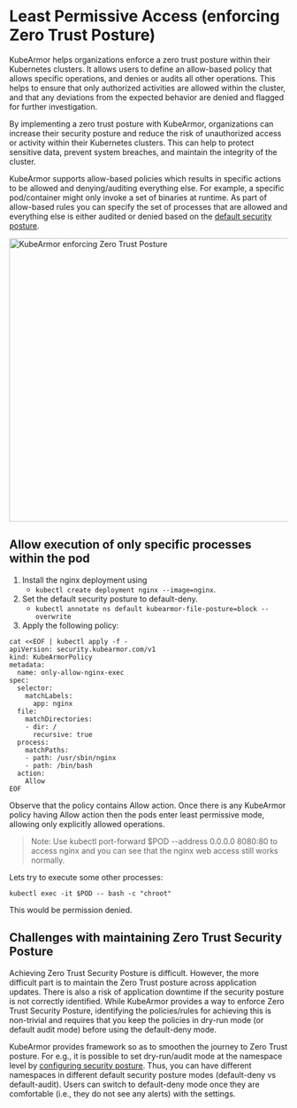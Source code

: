 # Least Permissive Access (enforcing Zero Trust Posture)

KubeArmor helps organizations enforce a zero trust posture within their Kubernetes clusters. It allows users to define an allow-based policy that allows specific operations, and denies or audits all other operations. This helps to ensure that only authorized activities are allowed within the cluster, and that any deviations from the expected behavior are denied and flagged for further investigation.

By implementing a zero trust posture with KubeArmor, organizations can increase their security posture and reduce the risk of unauthorized access or activity within their Kubernetes clusters. This can help to protect sensitive data, prevent system breaches, and maintain the integrity of the cluster.

KubeArmor supports allow-based policies which results in specific actions to be allowed and denying/auditing everything else. For example, a specific pod/container might only invoke a set of binaries at runtime. As part of allow-based rules you can specify the set of processes that are allowed and everything else is either audited or denied based on the [default security posture](default_posture.md).

<img src="../.gitbook/assets/zero-trust.png" width="512" class="center" alt="KubeArmor enforcing Zero Trust Posture">

## Allow execution of only specific processes within the pod

1. Install the nginx deployment using
	* `kubectl create deployment nginx --image=nginx`.
2. Set the default security posture to default-deny.
	* `kubectl annotate ns default kubearmor-file-posture=block --overwrite`
3. Apply the following policy:

```
cat <<EOF | kubectl apply -f -
apiVersion: security.kubearmor.com/v1
kind: KubeArmorPolicy
metadata:
  name: only-allow-nginx-exec
spec:
  selector:
    matchLabels:
      app: nginx
  file:
    matchDirectories:
    - dir: /
      recursive: true  
  process:
    matchPaths:
    - path: /usr/sbin/nginx
    - path: /bin/bash
  action:
    Allow
EOF
```
Observe that the policy contains Allow action. Once there is any KubeArmor policy having Allow action then the pods enter least permissive mode, allowing only explicitly allowed operations.

> Note: Use kubectl port-forward $POD --address 0.0.0.0 8080:80 to access nginx and you can see that the nginx web access still works normally.

Lets try to execute some other processes:

```
kubectl exec -it $POD -- bash -c "chroot"
```

This would be permission denied.

## Challenges with maintaining Zero Trust Security Posture

Achieving Zero Trust Security Posture is difficult. However, the more difficult part is to maintain the Zero Trust posture across application updates. There is also a risk of application downtime if the security posture is not correctly identified. While KubeArmor provides a way to enforce Zero Trust Security Posture, identifying the policies/rules for achieving this is non-trivial and requires that you keep the policies in dry-run mode (or default audit mode) before using the default-deny mode.

KubeArmor provides framework so as to smoothen the journey to Zero Trust posture. For e.g., it is possible to set dry-run/audit mode at the namespace level by [configuring security posture](default_posture.md). Thus, you can have different namespaces in different default security posture modes (default-deny vs default-audit). Users can switch to default-deny mode once they are comfortable (i.e., they do not see any alerts) with the settings.
